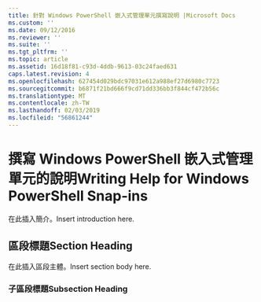 ```yaml
---
title: 針對 Windows PowerShell 嵌入式管理單元撰寫說明 |Microsoft Docs
ms.custom: ''
ms.date: 09/12/2016
ms.reviewer: ''
ms.suite: ''
ms.tgt_pltfrm: ''
ms.topic: article
ms.assetid: 16d18f81-c93d-4ddb-9613-03c24faed631
caps.latest.revision: 4
ms.openlocfilehash: 627454d029bdc97031e612a988ef27d6980c7723
ms.sourcegitcommit: b6871f21bd666f9cd71dd336bb3f844cf472b56c
ms.translationtype: MT
ms.contentlocale: zh-TW
ms.lasthandoff: 02/03/2019
ms.locfileid: "56861244"
---
```

# <a name="writing-help-for-windows-powershell-snap-ins"></a><span data-ttu-id="744d4-102">撰寫 Windows PowerShell 嵌入式管理單元的說明</span><span class="sxs-lookup"><span data-stu-id="744d4-102">Writing Help for Windows PowerShell Snap-ins</span></span>

<span data-ttu-id="744d4-103">在此插入簡介。</span><span class="sxs-lookup"><span data-stu-id="744d4-103">Insert introduction here.</span></span>

## <a name="section-heading"></a><span data-ttu-id="744d4-104">區段標題</span><span class="sxs-lookup"><span data-stu-id="744d4-104">Section Heading</span></span>

 <span data-ttu-id="744d4-105">在此插入區段主體。</span><span class="sxs-lookup"><span data-stu-id="744d4-105">Insert section body here.</span></span>

### <a name="subsection-heading"></a><span data-ttu-id="744d4-106">子區段標題</span><span class="sxs-lookup"><span data-stu-id="744d4-106">Subsection Heading</span></span>
